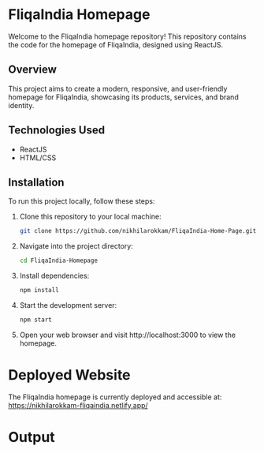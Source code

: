 # FliqaIndia Homepage

Welcome to the FliqaIndia homepage repository! This repository contains the code for the homepage of FliqaIndia, designed using ReactJS.

## Overview

This project aims to create a modern, responsive, and user-friendly homepage for FliqaIndia, showcasing its products, services, and brand identity.

## Technologies Used

- ReactJS
- HTML/CSS
  
## Installation

To run this project locally, follow these steps:

1. Clone this repository to your local machine:

   ```bash
   git clone https://github.com/nikhilarokkam/FliqaIndia-Home-Page.git

2. Navigate into the project directory:

    ```bash
   cd FliqaIndia-Homepage

3. Install dependencies:

    ```bash
   npm install

4. Start the development server:

    ```bash
   npm start

5. Open your web browser and visit http://localhost:3000 to view the homepage.

# Deployed Website

The FliqaIndia homepage is currently deployed and accessible at: https://nikhilarokkam-fliqaindia.netlify.app/

# Output

